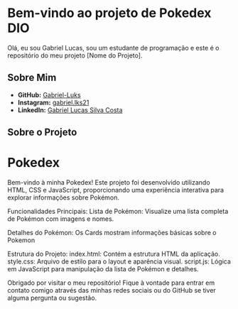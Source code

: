 # Bem-vindo ao projeto de Pokedex DIO
Olá, eu sou Gabriel Lucas, sou um estudante de programação e este é o repositório do meu projeto [Nome do Projeto]. 

## Sobre Mim
- **GitHub:** [Gabriel-Luks](https://github.com/Gabriel-Luks)
- **Instagram:** [gabriel.lks21](https://www.instagram.com/gabriel.lks21)
- **LinkedIn:** [Gabriel Lucas Silva Costa](www.linkedin.com/in/gabriel-lucas-silva-costa-aa67a1231)

## Sobre o Projeto
# Pokedex

Bem-vindo à minha Pokedex! Este projeto foi desenvolvido utilizando HTML, CSS e JavaScript, proporcionando uma experiência interativa para explorar informações sobre Pokémon.

Funcionalidades Principais:
Lista de Pokémon: Visualize uma lista completa de Pokémon com imagens e nomes.

Detalhes do Pokémon: Os Cards mostram informações básicas sobre o Pokemon

Estrutura do Projeto:
index.html: Contém a estrutura HTML da aplicação.
style.css: Arquivo de estilo para o layout e aparência visual.
script.js: Lógica em JavaScript para manipulação da lista de Pokémon e detalhes.

Obrigado por visitar o meu repositório! Fique à vontade para entrar em contato comigo através das minhas redes sociais ou do GitHub se tiver alguma pergunta ou sugestão.
